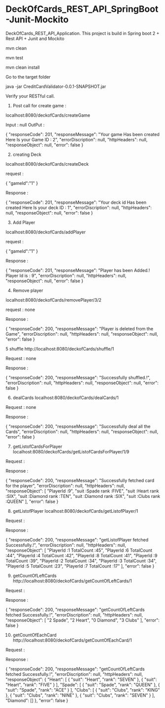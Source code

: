 # DeckOfCards_REST_API_SpringBoot-Junit-Mockito
DeckOfCards_REST_API_Application. This project is build in Spring boot 2 + Rest API + Junit and Mockito

mvn clean

mvn test

mvn clean install

Go to the target folder

java -jar CreditCardValidator-0.0.1-SNAPSHOT.jar

Verify your RESTful call.

1) Post call for create game :

localhost:8080/deckofCards/createGame

Input : null
OutPut :

{
    "responseCode": 201,
    "responseMessage": "Your game Has been created Here Is your Game ID : 2",
    "errorDiscription": null,
    "httpHeaders": null,
    "responseObject": null,
    "error": false
}

2) creating Deck

localhost:8080/deckofCards/createDeck

request :

{
	"gameId":"1"
}

Response :

{
    "responseCode": 201,
    "responseMessage": "Your deck id Has been created Here Is your deck ID : 1",
    "errorDiscription": null,
    "httpHeaders": null,
    "responseObject": null,
    "error": false
}

3) Add Player

localhost:8080/deckofCards/addPlayer

request :

{
	"gameId":"1"
}

Response :

{
    "responseCode": 201,
    "responseMessage": "Player has been Added.! Player Id is : 9",
    "errorDiscription": null,
    "httpHeaders": null,
    "responseObject": null,
    "error": false
}

4) Remove player 

localhost:8080/deckofCards/removePlayer/3/2

request : none

Response :

{
    "responseCode": 200,
    "responseMessage": "Player is deleted from the Game",
    "errorDiscription": null,
    "httpHeaders": null,
    "responseObject": null,
    "error": false
}


5 shuffle
http://localhost:8080/deckofCards/shuffle/1

Request : none

Response :

{
    "responseCode": 200,
    "responseMessage": "Successfully shuffled.!",
    "errorDiscription": null,
    "httpHeaders": null,
    "responseObject": null,
    "error": false
}

6) dealCards 
localhost:8080/deckofCards/dealCards/1

Request : none

Response :

{
    "responseCode": 200,
    "responseMessage": "Successfully deal all the Cards",
    "errorDiscription": null,
    "httpHeaders": null,
    "responseObject": null,
    "error": false
}

7) getListofCardsForPlayer 
localhost:8080/deckofCards/getListofCardsForPlayer/1/9

Request :

Response :

{
    "responseCode": 200,
    "responseMessage": "Successfully fetched card for the player",
    "errorDiscription": null,
    "httpHeaders": null,
    "responseObject": [
        "PlayerId :9",
        "suit :Spade rank :FIVE",
        "suit :Heart rank :SIX",
        "suit :Diamond rank :TEN",
        "suit :Diamond rank :SIX",
        "suit :Clubs rank :QUEEN"
    ],
    "error": false
}

8) getListofPlayer
localhost:8080/deckofCards/getListofPlayer/1

Request :

Response :

{
    "responseCode": 200,
    "responseMessage": "getListofPlayer fetched Successfully.!",
    "errorDiscription": null,
    "httpHeaders": null,
    "responseObject": [
        "PlayerId :1 TotalCount :45",
        "PlayerId :6 TotalCount :44",
        "PlayerId :4 TotalCount :42",
        "PlayerId :8 TotalCount :41",
        "PlayerId :9 TotalCount :39",
        "PlayerId :2 TotalCount :34",
        "PlayerId :3 TotalCount :34",
        "PlayerId :5 TotalCount :23",
        "PlayerId :7 TotalCount :17"
    ],
    "error": false
}

9) getCountOfLeftCards
http://localhost:8080/deckofCards/getCountOfLeftCards/1

Request :

Response :

{
    "responseCode": 200,
    "responseMessage": "getCountOfLeftCards fetched Successfully.!",
    "errorDiscription": null,
    "httpHeaders": null,
    "responseObject": [
        "2 Spade",
        "2 Heart",
        "0 Diamond",
        "3 Clubs"
    ],
    "error": false
}

10) getCountOfEachCard
http://localhost:8080/deckofCards/getCountOfEachCard/1

Request :

Response :

{
    "responseCode": 200,
    "responseMessage": "getCountOfLeftCards fetched Successfully.!",
    "errorDiscription": null,
    "httpHeaders": null,
    "responseObject": {
        "Heart": [
            {
                "suit": "Heart",
                "rank": "SEVEN"
            },
            {
                "suit": "Heart",
                "rank": "FIVE"
            }
        ],
        "Spade": [
            {
                "suit": "Spade",
                "rank": "QUEEN"
            },
            {
                "suit": "Spade",
                "rank": "ACE"
            }
        ],
        "Clubs": [
            {
                "suit": "Clubs",
                "rank": "KING"
            },
            {
                "suit": "Clubs",
                "rank": "NINE"
            },
            {
                "suit": "Clubs",
                "rank": "SEVEN"
            }
        ],
        "Diamond": []
    },
    "error": false
}

